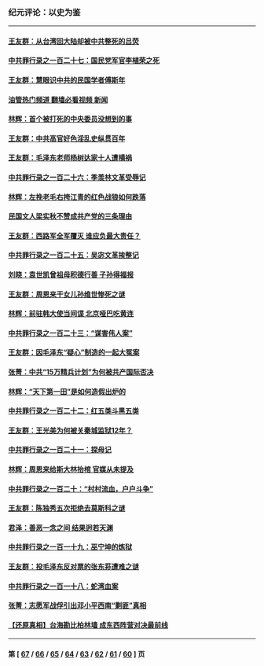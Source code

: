 ### 纪元评论：以史为鉴
---
#### [王友群：从台湾回大陆却被中共整死的吕荧](../../pages/nsc1028/n13989235.md?05070330) 
#### [中共罪行录之一百二十七：国民党军官李植荣之死](../../pages/nsc1028/n13989006.md?05070330) 
#### [王友群：慧眼识中共的民国学者傅斯年](../../pages/nsc1028/n13988371.md?05070330) 
#### [油管热门频道 翻墙必看视频 新闻](ok?05070330)
#### [林辉：首个被打死的中央委员没想到的事](../../pages/nsc1028/n13987400.md?05070330) 
#### [王友群：中共高官好色淫乱史纵贯百年](../../pages/nsc1028/n13986035.md?05070330) 
#### [王友群：毛泽东老师杨树达家十人遭横祸](../../pages/nsc1028/n13984103.md?05070330) 
#### [中共罪行录之一百二十六：季羡林文革受辱记](../../pages/nsc1028/n13980310.md?05070330) 
#### [林辉：左挽老毛右挎江青的红色战狼如何跌落](../../pages/nsc1028/n13979615.md?05070330) 
#### [民国文人梁实秋不赞成共产党的三条理由](../../pages/nsc1028/n13979403.md?05070330) 
#### [王友群：西路军全军覆灭 谁应负最大责任？](../../pages/nsc1028/n13975235.md?05070330) 
#### [中共罪行录之一百二十五：吴宓文革挨整记](../../pages/nsc1028/n13975630.md?05070330) 
#### [刘晓：袁世凯曾祖母积德行善 子孙得福报](../../pages/nsc1028/n13975138.md?05070330) 
#### [王友群：周恩来干女儿孙维世惨死之谜](../../pages/nsc1028/n13972452.md?05070330) 
#### [林辉：前驻韩大使当间谍 北京哑巴吃黄连](../../pages/nsc1028/n13971434.md?05070330) 
#### [中共罪行录之一百二十三：“谋害伟人案”](../../pages/nsc1028/n13972044.md?05070330) 
#### [王友群：因毛泽东“疑心”制造的一起大冤案](../../pages/nsc1028/n13967794.md?05070330) 
#### [张菁：中共“15万精兵计划”为何被共产国际否决](../../pages/nsc1028/n13967677.md?05070330) 
#### [林辉：“天下第一田”是如何造假出炉的](../../pages/nsc1028/n13965823.md?05070330) 
#### [中共罪行录之一百二十二：红五类斗黑五类](../../pages/nsc1028/n13965024.md?05070330) 
#### [王友群：王光美为何被关秦城监狱12年？](../../pages/nsc1028/n13963422.md?05070330) 
#### [中共罪行录之一百二十一：探母记](../../pages/nsc1028/n13961437.md?05070330) 
#### [林辉：周恩来给斯大林抬棺 官媒从未提及](../../pages/nsc1028/n13961173.md?05070330) 
#### [中共罪行录之一百二十：“村村流血，户户斗争”](../../pages/nsc1028/n13959433.md?05070330) 
#### [王友群：陈独秀五次拒绝去莫斯科之谜](../../pages/nsc1028/n13957232.md?05070330) 
#### [君泽：善恶一念之间 结果迥若天渊](../../pages/nsc1028/n13954961.md?05070330) 
#### [中共罪行录之一百一十九：巫宁坤的炼狱](../../pages/nsc1028/n13953203.md?05070330) 
#### [王友群：投毛泽东反对票的张东荪遭难之谜](../../pages/nsc1028/n13951901.md?05070330) 
#### [中共罪行录之一百一十八：蛇湾血案](../../pages/nsc1028/n13950784.md?05070330) 
#### [张菁：志愿军战俘引出邓小平西南“剿匪”真相](../../pages/nsc1028/n13950241.md?05070330) 
#### [【还原真相】台海勘比柏林墙 成东西阵营对决最前线](../../pages/nsc1028/n13948147.md?05070330) 

---
#### 第 [ [67](./67.md?05070330) / [66](./66.md?05070330) / [65](./65.md?05070330) / [64](./64.md?05070330) / [63](./63.md?05070330) / [62](./62.md?05070330) / [61](./61.md?05070330) / [60](./60.md?05070330) ] 页
